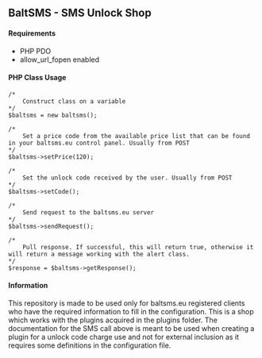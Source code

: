## BaltSMS - SMS Unlock Shop

#### Requirements

* PHP PDO
* allow_url_fopen enabled

#### PHP Class Usage

```
/*
    Construct class on a variable
*/
$baltsms = new baltsms();

/*
    Set a price code from the available price list that can be found in your baltsms.eu control panel. Usually from POST
*/
$baltsms->setPrice(120);

/*
    Set the unlock code received by the user. Usually from POST
*/
$baltsms->setCode();

/*
    Send request to the baltsms.eu server
*/
$baltsms->sendRequest();

/*
    Pull response. If successful, this will return true, otherwise it will return a message working with the alert class.
*/
$response = $baltsms->getResponse();
```

#### Information
This repository is made to be used only for baltsms.eu registered clients who have the required information to fill in the configuration. This is a shop which works with the plugins acquired in the plugins folder. The documentation for the SMS call above is meant to be used when creating a plugin for a unlock code charge use and not for external inclusion as it requires some definitions in the configuration file.